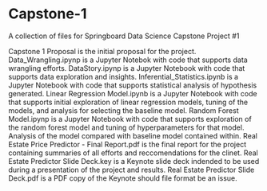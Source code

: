 # Capstone-1
A collection of files for Springboard Data Science Capstone Project #1

Capstone 1 Proposal is the initial proposal for the project. <br>
Data_Wrangling.ipynp is a Jupyter Notebok with code that supports data wrangling efforts. 
DataStory.ipynp is a Jupyter Notebook with code that supports data exploration and insights. 
Inferential_Statistics.ipynb is a Jupyter Notebook with code that supports statistical analysis of hypothesis generated. 
Linear Regression Model.ipynb is a Jupyter Notebook with code that supports initial exploration of linear regression models, tuning of the models, and analysis for selecting the baseline model.
Random Forest Model.ipynp is a Jupyter Notebook with code that supports exploration of the random forest model and tuning of hyperparameters for that model. Analysis of the model compared with baseline model contained within. 
Real Estate Price Predictor - Final Report.pdf is the final report for the project containing summaries of all efforts and reccomendations for the clinet.
Real Estate Predictor Slide Deck.key is a Keynote slide deck indended to be used during a presentation of the project and results.
Real Estate Predictor Slide Deck.pdf is a PDF copy of the Keynote should file format be an issue. 
